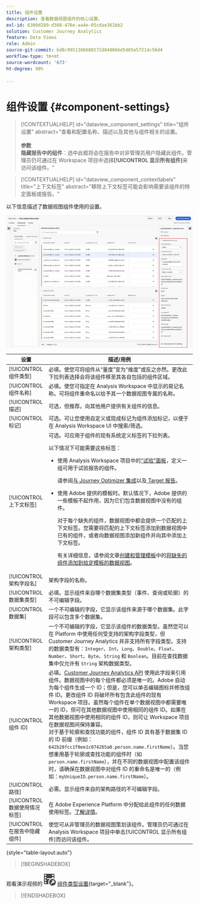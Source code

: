 ```yaml
---
title: 组件设置
description: 查看数据视图组件的核心设置。
exl-id: 6300d289-d308-476e-aa4e-05cdae361bb2
solution: Customer Journey Analytics
feature: Data Views
role: Admin
source-git-commit: bd8c9951386608572d84006bd5465e57214c56d4
workflow-type: tm+mt
source-wordcount: '673'
ht-degree: 98%

---
```


# 组件设置 {#component-settings}

<!-- markdownlint-disable MD034 -->

>[!CONTEXTUALHELP]
>id="dataview_component_settings"
>title="组件设置"
>abstract="查看和配置名称、描述以及其他与组件相关的设置。<br/><br/>**参数&#x200B;**<br/>**隐藏报告中的组件**：选中此框将会在报告中对非管理员用户隐藏此组件。管理员仍可通过在 Workspace 项目中选择&#x200B;**[!UICONTROL 显示所有组件]**&#x200B;来访问该组件。"

<!-- markdownlint-enable MD034 -->

<!-- markdownlint-disable MD034 -->

>[!CONTEXTUALHELP]
>id="dataview_component_contextlabels"
>title="上下文标签"
>abstract="移除上下文标签可能会影响需要该组件的特定面板或报告。"

<!-- markdownlint-enable MD034 -->


以下信息描述了数据视图组件使用的设置。

![本节中描述的组件设置](../assets/component-settings.png)

| 设置 | 描述/用例 |
| --- | --- |
| [!UICONTROL 组件类型] | 必填。使您可将组件从“量度”变为“维度”或反之亦然。更改此下拉列表选择会将该组件移至其各自包括的组件区域。 |
| [!UICONTROL 组件名称] | 必填。使您可指定在 Analysis Workspace 中显示的易记名称。可将组件重命名以给予其一个数据视图专属的名称。 |
| [!UICONTROL 描述] | 可选，但推荐。向其他用户提供有关组件的信息。 |
| [!UICONTROL 标记] | 可选。可让您使用自定义或现成标记为组件添加标记，以便于在 Analysis Workspace UI 中搜索/筛选。 |
| [!UICONTROL 上下文标签] | 可选。可应用于组件的现有系统定义标签的下拉列表。 <p>以下情况下可能需要这些标签：</p> <ul><li>使用 Analysis Workspace 项目中的[“试验”面板](/help/analysis-workspace/c-panels/experimentation.md)，定义一组可用于试验报告的组件。<p>请参阅[与 Journey Optimizer 集成](/help/integrations/ajo.md#data-view)以及[ Target 报告](/help/integrations/at.md)。</p></li><li>使用 Adobe 提供的模板时。默认情况下，Adobe 提供的一些模板不起作用，因为它们包含数据视图中没有的组件。<p>对于每个缺失的组件，数据视图中都会提供一个匹配的上下文标签。您需要将匹配的上下文标签添加到数据视图中已有的组件，或者向数据视图添加新组件并向其中添加上下文标签。</p><p>有关详细信息，请参阅文章[创建和管理模板](/help/analysis-workspace/templates/create-templates.md)中的[将缺失的组件添加到给定模板的数据视图](/help/analysis-workspace/templates/create-templates.md#add-missing-components-to-the-data-view-for-a-given-template)。</p> |
| [!UICONTROL 架构字段名] | 架构字段的名称。 |
| [!UICONTROL 数据集类型] | 必填。显示组件来自哪个数据集类型（事件、查询或轮廓）的不可编辑字段。 |
| [!UICONTROL 数据集] | 一个不可编辑的字段，它显示该组件来源于哪个数据集。此字段可以包含多个数据集。 |
| [!UICONTROL 架构类型] | 一个不可编辑的字段，它显示该组件的数据类型。虽然您可以在 Platform 中使用任何受支持的架构字段类型，但 Customer Journey Analytics 并非支持所有字段类型。支持的数据类型有：`Integer`、`Int`、`Long`、`Double`、`Float`、`Number`、`Short`、`Byte`、`String` 和 `Boolean`。目前在查找数据集中仅允许有 `String` 架构数据类型。 |
| [!UICONTROL 组件 ID] | 必填。[Customer Journey Analytics API](https://adobe.io/cja-apis/docs) 使用此字段来引用组件。数据视图中的每个组件都必须是唯一的。Adobe 自动为每个组件生成一个 ID；但是，您可以单击编辑图标并修改组件 ID。更改组件 ID 将破坏所有包含此组件的现有 Workspace 项目。虽然每个组件在单个数据视图中都需要唯一的 ID，但可在其他数据视图中使用相同的组件 ID。如果在其他数据视图中使用相同的组件 ID，则可让 Workspace 项目在数据视图间保持兼容。<br/>对于基于轮廓和查找功能的组件，组件 ID 具有基于数据集 ID 的 ID 前缀（例如： `642b28fcc1f0ee1c074265a0.person.name.firstName`）。当您想重用基于轮廓或查找功能的组件时（如 `person.name.firstName`），并在不同的数据视图中配置该组件时，请确保在数据视图中对组件 ID 的重命名是唯一的（例如：`myUniqueID.person.name.firstName`）。 |
| [!UICONTROL 路径] | 必需。显示组件来自的架构路径的不可编辑字段。 |
| [!UICONTROL 数据使用情况标签] | 在 Adobe Experience Platform 中分配给此组件的任何数据使用标签。[了解详情](/help/data-views/data-governance.md)。 |
| [!UICONTROL 在报告中隐藏组件] | 使您可从非管理员的数据视图策划该组件。管理员仍可通过在 Analysis Workspace 项目中单击[!UICONTROL 显示所有组件]而访问该组件。 |

{style="table-layout:auto"}



>[!BEGINSHADEBOX]

观看演示视频的![VideoCheckedOut](/help/assets/icons/VideoCheckedOut.svg) [组件类型设置](https://video.tv.adobe.com/v/333112/?quality=12&learn=on){target="_blank"}。

>[!ENDSHADEBOX]


